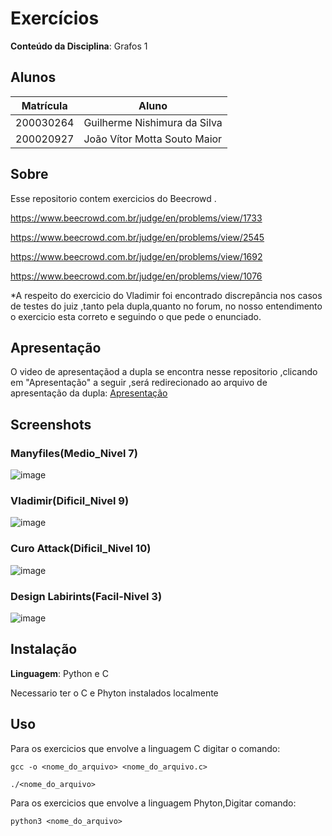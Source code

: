 

# Exercícios


**Conteúdo da Disciplina**: Grafos 1

## Alunos
|Matrícula | Aluno |
| -- | -- |
| 200030264  |  Guilherme Nishimura da Silva |
| 200020927| João Vítor Motta Souto Maior |

## Sobre  
Esse repositorio contem exercicios do Beecrowd .

https://www.beecrowd.com.br/judge/en/problems/view/1733

https://www.beecrowd.com.br/judge/en/problems/view/2545

https://www.beecrowd.com.br/judge/en/problems/view/1692

https://www.beecrowd.com.br/judge/en/problems/view/1076


*A respeito do exercicio do Vladimir foi encontrado discrepância nos casos de testes do juiz ,tanto pela dupla,quanto no forum, no nosso entendimento o exercicio esta correto e seguindo o que pede o enunciado.

## Apresentação
O video de apresentaçãod a dupla se encontra nesse repositorio ,clicando em "Apresentação" a seguir ,será redirecionado ao arquivo de apresentação da dupla: [Apresentação](https://github.com/projeto-de-algoritmos/Grafos1_Exercicios_Resolvidos/blob/master/Apresenta%C3%A7%C3%A3o.mp4)




## Screenshots

### Manyfiles(Medio_Nivel 7)
![image](https://github.com/projeto-de-algoritmos/Grafos1_Exercicios_Resolvidos/assets/78215376/55e4cde3-0772-414e-ad32-210ad293d2f9)

### Vladimir(Dificil_Nivel 9)

![image](https://github.com/projeto-de-algoritmos/Grafos1_Exercicios_Resolvidos/assets/78215376/ec1e8d92-fd0d-46cc-96ab-c5decb059853)

### Curo Attack(Dificil_Nivel 10)
![image](https://github.com/projeto-de-algoritmos/Grafos1_Exercicios_Resolvidos/assets/78215376/eb79571e-e48f-4181-aca9-090470df5fc4)

### Design Labirints(Facil-Nivel 3)

![image](https://github.com/projeto-de-algoritmos/Grafos1_Exercicios_Resolvidos/assets/78215376/a68b605e-de9c-46f8-9550-21e58d76b176)




## Instalação 
**Linguagem**: Python e C

Necessario ter o C e Phyton instalados localmente


## Uso 
Para os exercicios que envolve a linguagem C digitar o comando:
```
gcc -o <nome_do_arquivo> <nome_do_arquivo.c>
```

```
./<nome_do_arquivo>
```

Para os exercicios que envolve a linguagem Phyton,Digitar comando:
```
python3 <nome_do_arquivo>
```
